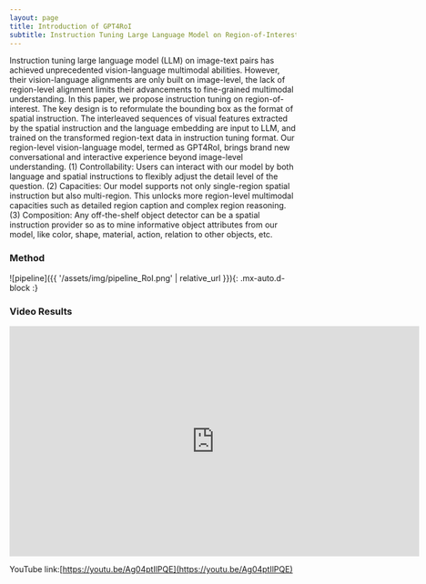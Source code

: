 ```yaml
---
layout: page
title: Introduction of GPT4RoI
subtitle: Instruction Tuning Large Language Model on Region-of-Interest
---
```


Instruction tuning large language model (LLM) on image-text pairs has achieved unprecedented vision-language multimodal abilities. However, their vision-language alignments are only built on image-level, the lack of region-level alignment limits their advancements to fine-grained multimodal understanding. In this paper, we propose instruction tuning on region-of-interest. The key design is to reformulate the bounding box as the format of spatial instruction. The interleaved sequences of visual features extracted by the spatial instruction and the language embedding are input to LLM, and trained on the transformed region-text data in instruction tuning format. Our region-level vision-language model, termed as GPT4RoI, brings brand new conversational and interactive experience beyond image-level understanding. (1) Controllability: Users can interact with our model by both language and spatial instructions to flexibly adjust the detail level of the question. (2) Capacities: Our model supports not only single-region spatial instruction but also multi-region. This unlocks more region-level multimodal capacities such as detailed region caption and complex region reasoning. (3) Composition: Any off-the-shelf object detector can be a spatial instruction provider so as to mine informative object attributes from our model, like color, shape, material, action, relation to other objects, etc. 

### Method

![pipeline]({{ '/assets/img/pipeline_RoI.png' | relative_url }}){: .mx-auto.d-block :}

### Video Results

<iframe width="720" height="405" src="https://www.youtube.com/embed/Ag04ptIlPQE" title="GPT4Rol" frameborder="0" allow="accelerometer; autoplay; clipboard-write; encrypted-media; gyroscope; picture-in-picture; web-share" allowfullscreen></iframe>

YouTube link:[https://youtu.be/Ag04ptIlPQE](https://youtu.be/Ag04ptIlPQE)
